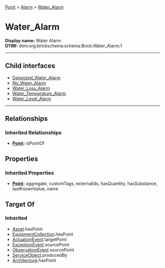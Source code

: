 [Point](../../Point.md) > [Alarm](../Alarm.md) > [Water_Alarm](#)
# Water_Alarm

**Display name:** Water Alarm<br />
**DTMI:** dtmi:org:brickschema:schema:Brick:Water_Alarm;1

---


## Child interfaces
* [Deionized_Water_Alarm](Deionized_Water_Alarm.md)
* [No_Water_Alarm](No_Water_Alarm.md)
* [Water_Loss_Alarm](Water_Loss_Alarm.md)
* [Water_Temperature_Alarm](Water_Temperature_Alarm/Water_Temperature_Alarm.md)
* [Water_Level_Alarm](Water_Level_Alarm/Water_Level_Alarm.md)

---
## Relationships
### Inherited Relationships
* **[Point](../../Point.md):** isPointOf
## Properties
### Inherited Properties
* **[Point](../../Point.md):** aggregate, customTags, externalIds, hasQuantity, hasSubstance, lastKnownValue, name
## Target Of
### Inherited
* [Asset](../../../Asset/Asset.md).hasPoint
* [EquipmentCollection](../../../Collection/AssetCollection/EquipmentCollection/EquipmentCollection.md).hasPoint
* [ActuationEvent](../../../Event/PointEvent/ActuationEvent.md).targetPoint
* [ExceptionEvent](../../../Event/PointEvent/ExceptionEvent.md).sourcePoint
* [ObservationEvent](../../../Event/PointEvent/ObservationEvent.md).sourcePoint
* [ServiceObject](../../../Information/ServiceObject/ServiceObject.md).producedBy
* [Architecture](../../../Space/Architecture/Architecture.md).hasPoint
